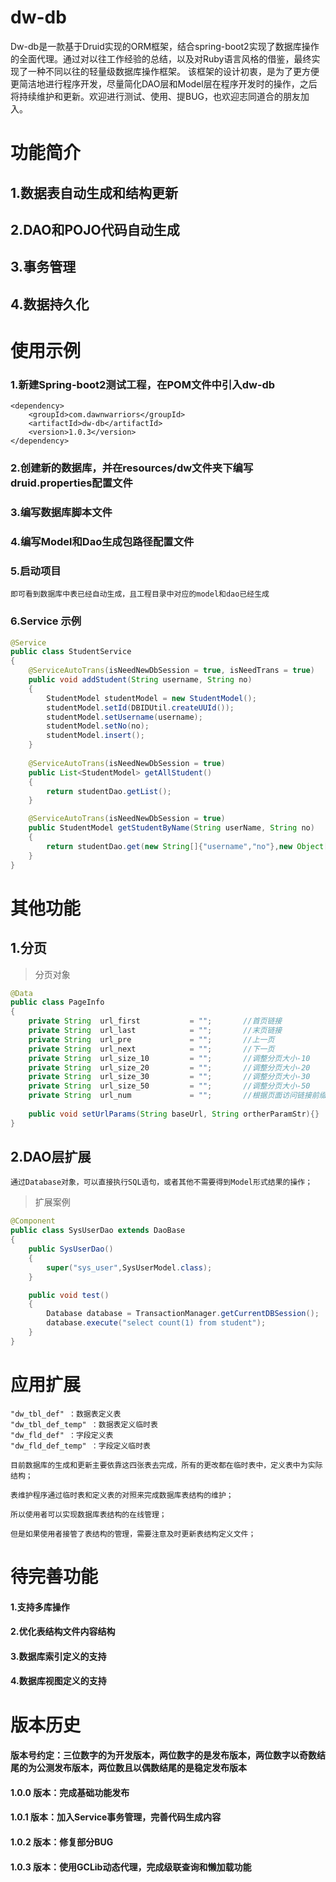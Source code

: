 # dw-db
Dw-db是一款基于Druid实现的ORM框架，结合spring-boot2实现了数据库操作的全面代理。通过对以往工作经验的总结，以及对Ruby语言风格的借鉴，最终实现了一种不同以往的轻量级数据库操作框架。
该框架的设计初衷，是为了更方便更简洁地进行程序开发，尽量简化DAO层和Model层在程序开发时的操作，之后将持续维护和更新。欢迎进行测试、使用、提BUG，也欢迎志同道合的朋友加入。

# 功能简介

## 1.数据表自动生成和结构更新
## 2.DAO和POJO代码自动生成
## 3.事务管理
## 4.数据持久化

# 使用示例
### 1.新建Spring-boot2测试工程，在POM文件中引入dw-db
```
<dependency>
    <groupId>com.dawnwarriors</groupId>
    <artifactId>dw-db</artifactId>
    <version>1.0.3</version>
</dependency>
```
### 2.创建新的数据库，并在resources/dw文件夹下编写druid.properties配置文件
### 3.编写数据库脚本文件
### 4.编写Model和Dao生成包路径配置文件
### 5.启动项目

    即可看到数据库中表已经自动生成，且工程目录中对应的model和dao已经生成

### 6.Service 示例

```java
@Service
public class StudentService
{
    @ServiceAutoTrans(isNeedNewDbSession = true, isNeedTrans = true)
    public void addStudent(String username, String no)
    {
        StudentModel studentModel = new StudentModel();
        studentModel.setId(DBIDUtil.createUUId());
        studentModel.setUsername(username);
        studentModel.setNo(no);
        studentModel.insert();
    }
	
    @ServiceAutoTrans(isNeedNewDbSession = true)
    public List<StudentModel> getAllStudent()
    {
        return studentDao.getList();
    }

    @ServiceAutoTrans(isNeedNewDbSession = true)
    public StudentModel getStudentByName(String userName, String no)
    {
        return studentDao.get(new String[]{"username","no"},new Object[]{userName,no});
    }
}
```

# 其他功能

## 1.分页

 > 分页对象
    
```java
@Data
public class PageInfo
{
	private String	url_first			= "";		//首页链接
	private String	url_last			= "";		//末页链接
	private String	url_pre				= "";		//上一页
	private String	url_next			= "";		//下一页
	private String	url_size_10			= "";		//调整分页大小-10
	private String	url_size_20			= "";		//调整分页大小-20
	private String	url_size_30			= "";		//调整分页大小-30
	private String	url_size_50			= "";		//调整分页大小-50
	private String	url_num				= "";		//根据页面访问链接前缀，后边拼上页码即可
	
	public void setUrlParams(String baseUrl, String ortherParamStr){}
}
```
## 2.DAO层扩展
    
    通过Database对象，可以直接执行SQL语句，或者其他不需要得到Model形式结果的操作；
    
> 扩展案例
    
```java
@Component
public class SysUserDao extends DaoBase
{
	public SysUserDao()
	{
		super("sys_user",SysUserModel.class);
	}

	public void test()
    {
        Database database = TransactionManager.getCurrentDBSession();
        database.execute("select count(1) from student");
    }
}
```

# 应用扩展

    "dw_tbl_def" ：数据表定义表
    "dw_tbl_def_temp" ：数据表定义临时表
    "dw_fld_def" ：字段定义表
    "dw_fld_def_temp" ：字段定义临时表

    目前数据库的生成和更新主要依靠这四张表去完成，所有的更改都在临时表中，定义表中为实际结构；
    
    表维护程序通过临时表和定义表的对照来完成数据库表结构的维护；
    
    所以使用者可以实现数据库表结构的在线管理；
    
    但是如果使用者接管了表结构的管理，需要注意及时更新表结构定义文件；

# 待完善功能

#### 1.支持多库操作

#### 2.优化表结构文件内容结构

#### 3.数据库索引定义的支持

#### 4.数据库视图定义的支持

# 版本历史

#### 版本号约定：三位数字的为开发版本，两位数字的是发布版本，两位数字以奇数结尾的为公测发布版本，两位数且以偶数结尾的是稳定发布版本

#### 1.0.0 版本：完成基础功能发布
#### 1.0.1 版本：加入Service事务管理，完善代码生成内容
#### 1.0.2 版本：修复部分BUG
#### 1.0.3 版本：使用GCLib动态代理，完成级联查询和懒加载功能
